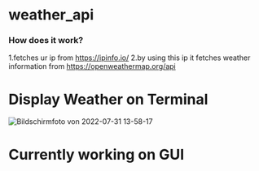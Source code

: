 # weather_api

### How does it work?

1.fetches ur ip from https://ipinfo.io/
2.by using this ip it fetches weather information from https://openweathermap.org/api

# Display Weather on Terminal

![Bildschirmfoto von 2022-07-31 13-58-17](https://user-images.githubusercontent.com/78667727/182025320-453449ef-9326-4c92-a8af-6ebafe2f5b54.png)

# Currently working on GUI
